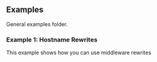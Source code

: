 ## Examples

General examples folder.

### Example 1: Hostname Rewrites

This example shows how you can use middleware rewrites